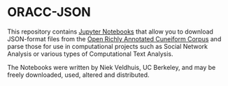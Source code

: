  # ORACC-JSON
 
This repository contains [Jupyter Notebooks](http://jupyter-notebook-beginner-guide.readthedocs.io/en/latest/what_is_jupyter.html) that allow you to download JSON-format files from the [Open Richly Annotated Cuneiform Corpus](http://oracc.org) and parse those for use in computational projects such as Social Network Analysis or various types of Computational Text Analysis.

The Notebooks were written by Niek Veldhuis, UC Berkeley, and may be freely downloaded, used, altered and distributed.
